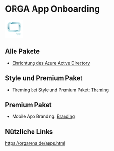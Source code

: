 # ORGA App Onboarding

![GitHub Logo](/images/logo.png)

## Alle Pakete
* [Einrichtung des Azure Active Directory](aad.md)

## Style und Premium Paket
* Theming bei Style und Premium Paket: [Theming](theming.md)

## Premium Paket
* Mobile App Branding: [Branding](branding.md)


## Nützliche Links

https://orgarena.de/apps.html
